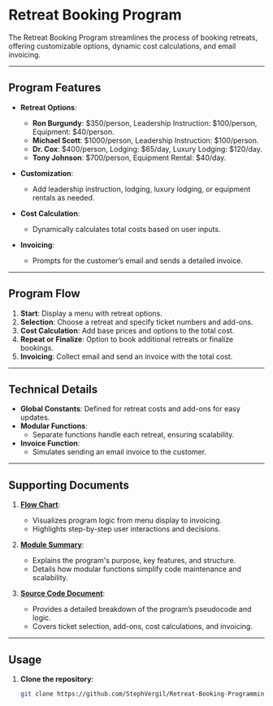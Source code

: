 # **Retreat Booking Program**

The Retreat Booking Program streamlines the process of booking retreats, offering customizable options, dynamic cost calculations, and email invoicing.

---

## **Program Features**

- **Retreat Options**:
  - **Ron Burgundy**: $350/person, Leadership Instruction: $100/person, Equipment: $40/person.
  - **Michael Scott**: $1000/person, Leadership Instruction: $100/person.
  - **Dr. Cox**: $400/person, Lodging: $65/day, Luxury Lodging: $120/day.
  - **Tony Johnson**: $700/person, Equipment Rental: $40/day.

- **Customization**:
  - Add leadership instruction, lodging, luxury lodging, or equipment rentals as needed.

- **Cost Calculation**:
  - Dynamically calculates total costs based on user inputs.

- **Invoicing**:
  - Prompts for the customer’s email and sends a detailed invoice.

---

## **Program Flow**

1. **Start**: Display a menu with retreat options.
2. **Selection**: Choose a retreat and specify ticket numbers and add-ons.
3. **Cost Calculation**: Add base prices and options to the total cost.
4. **Repeat or Finalize**: Option to book additional retreats or finalize bookings.
5. **Invoicing**: Collect email and send an invoice with the total cost.

---

## **Technical Details**

- **Global Constants**: Defined for retreat costs and add-ons for easy updates.
- **Modular Functions**:
  - Separate functions handle each retreat, ensuring scalability.
- **Invoice Function**:
  - Simulates sending an email invoice to the customer.

---

## **Supporting Documents**

1. [**Flow Chart**](https://github.com/StephVergil/Retreat-Booking-Programming/blob/main/S_Vergil-Module15-Flow_Chart.pdf):
   - Visualizes program logic from menu display to invoicing.
   - Highlights step-by-step user interactions and decisions.

2. [**Module Summary**](https://github.com/StephVergil/Retreat-Booking-Programming/blob/main/S_Vergil-Module15-Summary.docx):
   - Explains the program's purpose, key features, and structure.
   - Details how modular functions simplify code maintenance and scalability.

3. [**Source Code Document**](https://github.com/StephVergil/Retreat-Booking-Programming/blob/main/S_Vergil-Module15.docx):
   - Provides a detailed breakdown of the program’s pseudocode and logic.
   - Covers ticket selection, add-ons, cost calculations, and invoicing.

---

## **Usage**

1. **Clone the repository**:
   ```bash
   git clone https://github.com/StephVergil/Retreat-Booking-Programming.git
